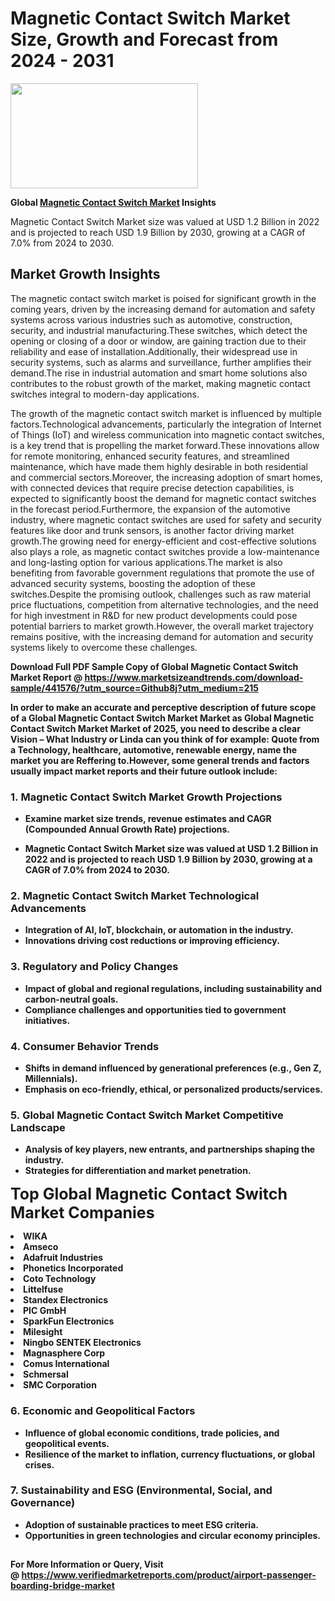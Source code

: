 <H1>Magnetic Contact Switch Market Size, Growth and Forecast from 2024 - 2031</H1><img class="aligncenter size-medium wp-image-584254" src="https://thirdeyenews.in/wp-content/uploads/2024/09/Global-Market-Research-300x168.jpeg" alt="" width="300" height="168" /><p><strong>Global&nbsp;<a href="https://www.marketsizeandtrends.com/download-sample/441576/?utm_source=Github8j?utm_medium=215">Magnetic Contact Switch Market</a> Insights</strong></p><p>Magnetic Contact Switch Market size was valued at USD 1.2 Billion in 2022 and is projected to reach USD 1.9 Billion by 2030, growing at a CAGR of 7.0% from 2024 to 2030.</p><p><h2>Market Growth Insights</h2> <p>The magnetic contact switch market is poised for significant growth in the coming years, driven by the increasing demand for automation and safety systems across various industries such as automotive, construction, security, and industrial manufacturing.These switches, which detect the opening or closing of a door or window, are gaining traction due to their reliability and ease of installation.Additionally, their widespread use in security systems, such as alarms and surveillance, further amplifies their demand.The rise in industrial automation and smart home solutions also contributes to the robust growth of the market, making magnetic contact switches integral to modern-day applications.</p> <p>The growth of the magnetic contact switch market is influenced by multiple factors.Technological advancements, particularly the integration of Internet of Things (IoT) and wireless communication into magnetic contact switches, is a key trend that is propelling the market forward.These innovations allow for remote monitoring, enhanced security features, and streamlined maintenance, which have made them highly desirable in both residential and commercial sectors.Moreover, the increasing adoption of smart homes, with connected devices that require precise detection capabilities, is expected to significantly boost the demand for magnetic contact switches in the forecast period.Furthermore, the expansion of the automotive industry, where magnetic contact switches are used for safety and security features like door and trunk sensors, is another factor driving market growth.The growing need for energy-efficient and cost-effective solutions also plays a role, as magnetic contact switches provide a low-maintenance and long-lasting option for various applications.The market is also benefiting from favorable government regulations that promote the use of advanced security systems, boosting the adoption of these switches.Despite the promising outlook, challenges such as raw material price fluctuations, competition from alternative technologies, and the need for high investment in R&D for new product developments could pose potential barriers to market growth.However, the overall market trajectory remains positive, with the increasing demand for automation and security systems likely to overcome these challenges.<strong></p><p><span class=""><strong>Download Full PDF Sample Copy of Global Magnetic Contact Switch Market Report</strong> @ <a href="https://www.marketsizeandtrends.com/download-sample/441576/?utm_source=Github8j?utm_medium=215" target="_blank">https://www.marketsizeandtrends.com/download-sample/441576/?utm_source=Github8j?utm_medium=215</a></span></p><p>In order to make an accurate and perceptive description of future scope of a Global&nbsp;Magnetic Contact Switch Market Market as Global&nbsp;Magnetic Contact Switch Market Market of 2025, you need to describe a clear Vision &ndash; What Industry or Linda can you think of for example: Quote from a Technology, healthcare, automotive, renewable energy, name the market you are Reffering to.However, some general trends and factors usually impact market reports and their future outlook include:</p><h3>1.&nbsp;<strong>Magnetic Contact Switch Market Growth Projections</strong></h3><ul><li>Examine market size trends, revenue estimates and CAGR (Compounded Annual Growth Rate) projections.</li><li><p>Magnetic Contact Switch Market size was valued at USD 1.2 Billion in 2022 and is projected to reach USD 1.9 Billion by 2030, growing at a CAGR of 7.0% from 2024 to 2030.</p></li></ul><h3>2.&nbsp;<strong>Magnetic Contact Switch Market Technological Advancements</strong></h3><ul><li>Integration of AI, IoT, blockchain, or automation in the industry.</li><li>Innovations driving cost reductions or improving efficiency.</li></ul><h3>3.&nbsp;<strong>Regulatory and Policy Changes</strong></h3><ul><li>Impact of global and regional regulations, including sustainability and carbon-neutral goals.</li><li>Compliance challenges and opportunities tied to government initiatives.</li></ul><h3>4.&nbsp;<strong>Consumer Behavior Trends</strong></h3><ul><li>Shifts in demand influenced by generational preferences (e.g., Gen Z, Millennials).</li><li>Emphasis on eco-friendly, ethical, or personalized products/services.</li></ul><h3>5.&nbsp;<strong>Global Magnetic Contact Switch Market Competitive Landscape</strong></h3><ul><li>Analysis of key players, new entrants, and partnerships shaping the industry.</li><li>Strategies for differentiation and market penetration.</li></ul><p data-pm-slice="1 1 []"><span style="color: inherit; font-family: inherit; font-size: 25px;">Top Global Magnetic Contact Switch Market Companies</span></p><div class="" data-test-id=""><p><li>WIKA</li><li> Amseco</li><li> Adafruit Industries</li><li> Phonetics Incorporated</li><li> Coto Technology</li><li> Littelfuse</li><li> Standex Electronics</li><li> PIC GmbH</li><li> SparkFun Electronics</li><li> Milesight</li><li> Ningbo SENTEK Electronics</li><li> Magnasphere Corp</li><li> Comus International</li><li> Schmersal</li><li> SMC Corporation</li></p></div><h3>6.&nbsp;<strong>Economic and Geopolitical Factors</strong></h3><ul><li>Influence of global economic conditions, trade policies, and geopolitical events.</li><li>Resilience of the market to inflation, currency fluctuations, or global crises.</li></ul><h3>7.&nbsp;<strong>Sustainability and ESG (Environmental, Social, and Governance)</strong></h3><ul><li>Adoption of sustainable practices to meet ESG criteria.</li><li>Opportunities in green technologies and circular economy principles.</li></ul><h2><strong style="font-size: 14px;">For More Information or Query, Visit @&nbsp;</strong><a style="background-color: #ffffff; font-size: 14px;" href="https://www.marketsizeandtrends.com/report/magnetic-contact-switch-market/" target="_blank">https://www.verifiedmarketreports.com/product/airport-passenger-boarding-bridge-market</a></h2>